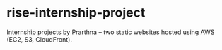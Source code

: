 # rise-internship-project
Internship projects by Prarthna – two static websites hosted using AWS (EC2, S3, CloudFront).

